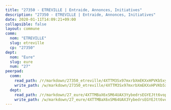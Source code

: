 ```yaml
---
title: "27350 - ETREVILLE | Entraide, Annonces, Initiatives"
description: "27350 - ETREVILLE | Entraide, Annonces, Initiatives"
date: 2020-01-11T14:09:21+09:00
collapsible: false
layout: commune
comm:
  nom: "ETREVILLE"
  slug: etreville
  cp: "27350"
dept:
  nom: "Eure"
  slug: eure
  num: "27"
peerpad:
  comm:
    read_path: /r/markdown/27350_etreville/4XTTM3Sx97mxrbXmEKXxHPVKb5xyurKzVuh6Z329KrJE72oEf
    write_path: /w/markdown/27350_etreville/4XTTM3Sx97mxrbXmEKXxHPVKb5xyurKzVuh6Z329KrJE72oEf-K3TgUbYyJ8QsEE8iGmTo1PqE5XriFV2vaCCSdKbnuKnBRb3tqMY4DsjjDJw3DqTRgjMSZyRFSEcAGqZXtoUBMUq5cQZJYEYynWAz79ADrj2YYEEVFFYxdZJ6BtfVQy9ESj2L9gBh
  dept:
    read_path: /r/markdown/27_eure/4XTTMBaX6xSM64UAX3YybedrsEGYEJtt6vopdQsPEFtGijgwg
    write_path: /w/markdown/27_eure/4XTTMBaX6xSM64UAX3YybedrsEGYEJtt6vopdQsPEFtGijgwg-K3TgUmjy61Gu7ZFzjoVmiacXP2Rc4pq6sxVCYUX3mFQZWQw9yCKsEoAMagtuW4jJTYhK96DsWW4cPmZLagvQNZ34BscGcu4btrtJibt18c1mpqofaWe6Q3RartDiuMTjY7NrsH4r
---
```


